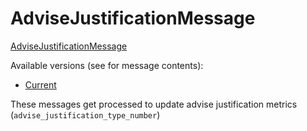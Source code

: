 # AdviseJustificationMessage

[AdviseJustificationMessage](https://github.com/thoth-station/messaging/blob/master/thoth/messaging/advise_justification.py)

Available versions (see for message contents):

- [Current](https://github.com/thoth-station/messaging/blob/master/thoth/messaging/advise_justification.py)

These messages get processed to update advise justification metrics (`advise_justification_type_number`)
